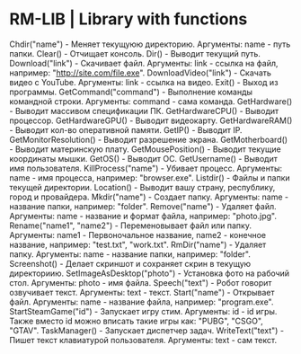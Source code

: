 # RM-LIB   |   Library with functions

Chdir("name") - Меняет текущуюю директорию. Аргументы: name - путь папки.
Clear() - Отчищает консоль.
Dir() - Выводит текущий путь.
Download("link") - Скачивает файл. Аргументы: link - ссылка на файл, например: "http://site.com/file.exe".
DownloadVideo("link") - Скачать видео с YouTube. Аргументы: link - ссылка на видео.
Exit() - Выход из программы.
GetCommand("command") - Выполнение команды командной строки. Аргументы: command - сама команда.
GetHardware() - Выводит массивом спецификации ПК.
GetHardwareCPU() - Выводит процессор.
GetHardwareGPU() - Выводит видеокарту.
GetHardwareRAM() - Выводит кол-во оперативной памяти.
GetIP() - Выводит IP.
GetMonitorResolution() - Выводит разрешение экрана.
GetMotherboard() - Выводит материнскую плату.
GetMousePosition() - Выводит текущие координаты мышки.
GetOS() - Выводит ОС.
GetUsername() - Выводит имя пользователя.
KillProcess("name") - Убивает процесс. Аргументы: name - имя процесса, например: "browser.exe".
Listdir() - Файлы и папки текущей директории.
Location() - Выводит вашу страну, республику, город и провайдера.
Mkdir("name") - Создает папку. Аргументы: name - название папки, например: "folder".
Remove("name") - Удаляет файл. Аргументы: name - название и формат файла, например: "photo.jpg".
Rename("name1", "name2") - Переменовывает файл или папку. Аргументы: name1 - Первоночальное название, name2 - конечное название, например: "test.txt", "work.txt".
RmDir("name") - Удаляет папку. Аргументы: name - название папки, например: "folder".
Screenshot() - Делает скриншот и сохраняет скрин в текущую директориию.
SetImageAsDesktop("photo") - Установка фото на рабочий стол. Аргументы: photo - имя файла.
Speech("text") - Робот говорит озвучивает текст. Аргументы: text - текст.
Start("name") - Открывает файл. Аргументы: name - название файла, например: "program.exe".
StartSteamGame("id") - Запускает игру стим. Аргументы: id - id игры. Также вместо id можно вписать такие игры как: "PUBG", "CSGO", "GTAV".
TaskManager() - Запускает диспетчер задач.
WriteText("text") - Пишет текст клавиатурой пользователя. Аргументы: text - сам текст.
